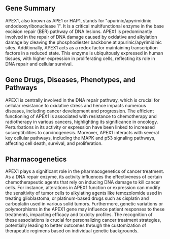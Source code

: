 ## Gene Summary
APEX1, also known as APE1 or HAP1, stands for "apurinic/apyrimidinic endodeoxyribonuclease 1". It is a critical multifunctional enzyme in the base excision repair (BER) pathway of DNA lesions. APEX1 is predominantly involved in the repair of DNA damage caused by oxidative and alkylation damage by cleaving the phosphodiester backbone at apurinic/apyrimidinic sites. Additionally, APEX1 acts as a redox factor maintaining transcription factors in a reduced state. This enzyme is ubiquitously expressed in human tissues, with higher expression in proliferating cells, reflecting its role in DNA repair and cellular survival.

## Gene Drugs, Diseases, Phenotypes, and Pathways
APEX1 is centrally involved in the DNA repair pathway, which is crucial for cellular resistance to oxidative stress and hence impacts numerous diseases, including cancer development and progression. The efficient functioning of APEX1 is associated with resistance to chemotherapy and radiotherapy in various cancers, highlighting its significance in oncology. Perturbations in its activity or expression have been linked to increased susceptibilities to carcinogenesis. Moreover, APEX1 interacts with several key cellular pathways, including the MAPK and p53 signaling pathways, affecting cell death, survival, and proliferation.

## Pharmacogenetics
APEX1 plays a significant role in the pharmacogenetics of cancer treatment. As a DNA repair enzyme, its activity influences the effectiveness of certain chemotherapeutic agents that rely on inducing DNA damage to kill cancer cells. For instance, alterations in APEX1 function or expression can modify the sensitivity of tumor cells to alkylating agents like temozolomide used in treating glioblastoma, or platinum-based drugs such as cisplatin and carboplatin used in various solid tumors. Furthermore, genetic variations or polymorphisms in the APEX1 gene may influence patient responses to these treatments, impacting efficacy and toxicity profiles. The recognition of these associations is crucial for personalizing cancer treatment strategies, potentially leading to better outcomes through the customization of therapeutic regimens based on individual genetic backgrounds.